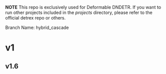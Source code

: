 **NOTE** 
This repo is exclusively used for Deformable DNDETR. If you want to run other projects included in the *projects* directory, please refer to the official detrex repo or others.

Branch Name: hybrid_cascade

# v1
## v1.6
